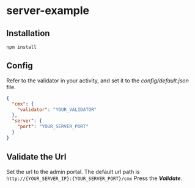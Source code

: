 # server-example

## Installation ##

```
npm install
```

## Config ##

Refer to the validator in your activity, and set it to the *config/default.json* file.

```json
{
  "cmx": {
    "validator": "YOUR_VALIDATOR"
  },
  "server": {
    "port": "YOUR_SERVER_PORT"
  }
}
```

## Validate the Url ##

Set the url to the admin portal. The default url path is ```http://{YOUR_SERVER_IP}:{YOUR_SERVER_PORT}/cmx```
Press the ***Validate***.

